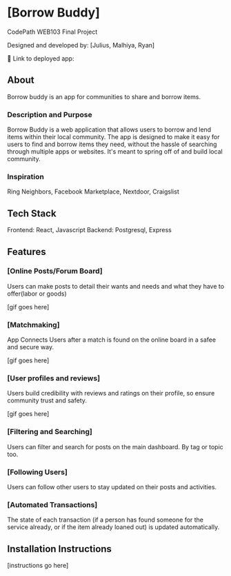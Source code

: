# [Borrow Buddy]

CodePath WEB103 Final Project

Designed and developed by: [Julius, Malhiya, Ryan]

🔗 Link to deployed app:

## About

Borrow buddy is an app for communities to share and borrow items.

### Description and Purpose

Borrow Buddy is a web application that allows users to borrow and lend items within their local community. The app is designed to make it easy for users to find and borrow items they need, without the hassle of searching through multiple apps or websites. It's meant to spring off of and build local community. 

### Inspiration

Ring Neighbors, Facebook Marketplace, Nextdoor, Craigslist

## Tech Stack

Frontend: 
React, Javascript
Backend:
Postgresql, Express

## Features

### [Online Posts/Forum Board]

Users can make posts to detail their wants and needs and what they have to offer(labor or goods)

[gif goes here]

### [Matchmaking]

App Connects Users after a match is found on the online board in a safee and secure way.

[gif goes here]

### [User profiles and reviews]

Users build credibility with reviews and ratings on their profile, so ensure community trust and safety. 

[gif goes here]

### [Filtering and Searching]

Users can filter and search for posts on the main dashboard. By tag or topic too. 

### [Following Users]

Users can follow other users to stay updated on their posts and activities.

### [Automated Transactions]

The state of each transaction (if a person has found someone for the service already, or if the item already loaned out) is updated automatically.

## Installation Instructions

[instructions go here]

